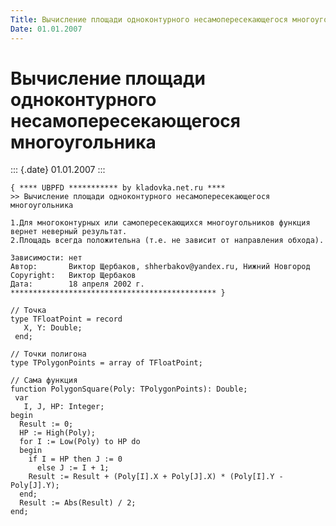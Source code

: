 ```yaml
---
Title: Вычисление площади одноконтурного несамопересекающегося многоугольника
Date: 01.01.2007
---
```



Вычисление площади одноконтурного несамопересекающегося многоугольника
======================================================================

::: {.date}
01.01.2007
:::

    { **** UBPFD *********** by kladovka.net.ru ****
    >> Вычисление площади одноконтурного несамопересекающегося многоугольника
     
    1.Для многоконтурных или самопересекающихся многоугольников функция вернет неверный результат.
    2.Площадь всегда положительна (т.е. не зависит от направления обхода).
     
    Зависимости: нет
    Автор:       Виктор Щербаков, shherbakov@yandex.ru, Нижний Новгород
    Copyright:   Виктор Щербаков
    Дата:        18 апреля 2002 г.
    ********************************************** }
     
    // Точка
    type TFloatPoint = record
       X, Y: Double;
     end;
     
    // Точки полигона
    type TPolygonPoints = array of TFloatPoint;
     
    // Сама функция
    function PolygonSquare(Poly: TPolygonPoints): Double;
     var
       I, J, HP: Integer;
    begin
      Result := 0;
      HP := High(Poly);
      for I := Low(Poly) to HP do
      begin
        if I = HP then J := 0
          else J := I + 1;
        Result := Result + (Poly[I].X + Poly[J].X) * (Poly[I].Y - Poly[J].Y);
      end;
      Result := Abs(Result) / 2;
    end;
